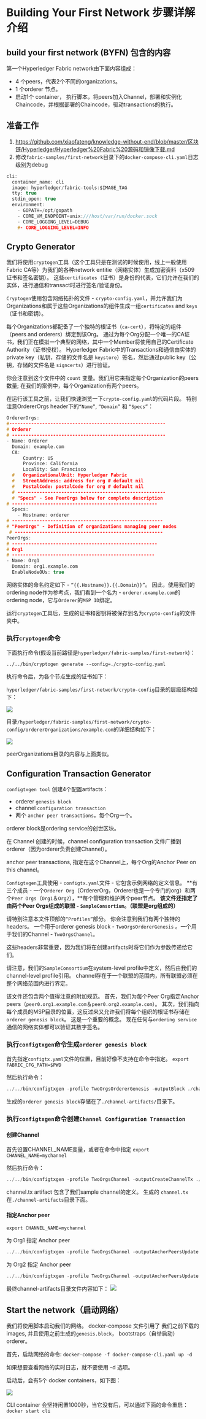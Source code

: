 # Building Your First Network 步骤详解介绍

## build your first network (BYFN) 包含的内容

第一个Hyperledger Fabric network由下面内容组成：

*  4 个peers，代表2个不同的organizations。
*  1 个orderer 节点。
*  启动1个 container， 执行脚本，将peers加入Channel，部署和实例化Chaincode，并根据部署的Chaincode，驱动transactions的执行。

## 准备工作
1. https://github.com/xiaofateng/knowledge-without-end/blob/master/区块链/Hyperledger/Hyperledger%20Fabric%20源码和镜像下载.md
2. 修改`fabric-samples/first-network`目录下的`docker-compose-cli.yaml`日志级别为debug

```c
cli:
  container_name: cli
  image: hyperledger/fabric-tools:$IMAGE_TAG
  tty: true
  stdin_open: true
  environment:
    - GOPATH=/opt/gopath
    - CORE_VM_ENDPOINT=unix:///host/var/run/docker.sock
    - CORE_LOGGING_LEVEL=DEBUG
    #- CORE_LOGGING_LEVEL=INFO
```

## Crypto Generator

我们将使用`cryptogen`工具（这个工具只是在测试的时候使用，线上一般使用Fabric CA等）为我们的各种network entitie（网络实体）生成加密资料（x509证书和签名密钥）。 这些`certificates`（证书）是身份的代表，它们允许在我们的实体，进行通信和transact时进行签名/验证身份。

`Cryptogen`使用包含网络拓扑的文件 - `crypto-config.yaml`，并允许我们为Organizations和属于这些Organizations的组件生成一组`certificates` and `keys`（证书和密钥）。

每个Organizations都配备了一个独特的根证书（`ca-cert`），将特定的组件（peers and orderers）绑定到该Org。 通过为每个Org分配一个唯一的CA证书，我们正在模拟一个典型的网络，其中一个Member将使用自己的Certificate Authority（证书授权）。 Hyperledger Fabric中的Transactions和通信由实体的private key（私钥，存储的文件名是 `keystore`）签名，然后通过public key（公钥，存储的文件名是 `signcerts`）进行验证。

你会注意到这个文件中的 `count` 变量。我们用它来指定每个Organization的peers数量; 在我们的案例中，每个Organization有两个peers。

在运行该工具之前，让我们快速浏览一下`crypto-config.yaml`的代码片段。 特别注意OrdererOrgs header下的`“Name”`, `“Domain”` 和 `“Specs”`：

```c
OrdererOrgs:
#---------------------------------------------------------
# Orderer
# --------------------------------------------------------
- Name: Orderer
  Domain: example.com
  CA:
      Country: US
      Province: California
      Locality: San Francisco
  #   OrganizationalUnit: Hyperledger Fabric
  #   StreetAddress: address for org # default nil
  #   PostalCode: postalCode for org # default nil
  # ------------------------------------------------------
  # "Specs" - See PeerOrgs below for complete description
# -----------------------------------------------------
  Specs:
    - Hostname: orderer
# -------------------------------------------------------
# "PeerOrgs" - Definition of organizations managing peer nodes
 # ------------------------------------------------------
PeerOrgs:
# -----------------------------------------------------
# Org1
# ----------------------------------------------------
- Name: Org1
  Domain: org1.example.com
  EnableNodeOUs: true
```

网络实体的命名约定如下 -  `“{{.Hostname}}.{{.Domain}}”`。 因此，使用我们的ordering node作为参考点，我们看到一个名为 - `orderer.example.com`的ordering node，它与`Orderer`的`MSP ID`绑定。 

运行`cryptogen`工具后，生成的证书和密钥将被保存到名为`crypto-config`的文件夹中。

### 执行`cryptogen`命令

下面执行命令(假设当前路径是`hyperledger/fabric-samples/first-network`)：

`../../bin/cryptogen generate --config=./crypto-config.yaml`


执行命令后，为各个节点生成的证书如下：

`hyperledger/fabric-samples/first-network/crypto-config`目录的层级结构如下：

![](media/cryconfig01.png)


目录`/hyperledger/fabric-samples/first-network/crypto-config/ordererOrganizations/example.com`的详细结构如下：

![](media/crypto-config.png)

peerOrganizations目录的内容与上面类似。


## Configuration Transaction Generator
	
`configtxgen tool` 创建4个配置artifacts：

* orderer `genesis block`
* channel `configuration transaction`
* 两个 `anchor peer transactions`，每个Org一个。

orderer block是ordering service的创世区块。

在 Channel 创建的时候，channel configuration transaction 文件广播到 orderer（因为orderer负责创建Channel）。

anchor peer transactions, 指定在这个Channel上，每个Org的Anchor Peer on this channel。

`Configtxgen`工具使用 - `configtx.yaml`文件 - 它包含示例网络的定义信息。 **有三个成员 - 一个`Orderer Org`（OrdererOrg，Orderer也是一个专门的org）和两个`Peer Orgs`（`Org1`＆`Org2`），**每个管理和维护两个peer节点。 **该文件还指定了由两个Peer Orgs组成的联盟 - `SampleConsortium`。（联盟是org组成的）**

 请特别注意本文件顶部的`“Profiles”`部分。 你会注意到我们有两个独特的headers。 一个用于orderer genesis block - `TwoOrgsOrdererGenesis` 。一个用于我们的Channel - `TwoOrgsChannel`。

这些headers非常重要，因为我们将在创建artifacts时将它们作为参数传递给它们。

请注意，我们的`SampleConsortium`在system-level profile中定义，然后由我们的channel-level profile引用。 channel存在于一个联盟的范围内，所有联盟必须在整个网络范围内进行界定。


该文件还包含两个值得注意的附加规范。 首先，我们为每个Peer Org指定Anchor peers（`peer0.org1.example.com`＆`peer0.org2.example.com`）。 其次，我们指向每个成员的MSP目录的位置，这反过来又允许我们将每个组织的根证书存储在`orderer genesis block`。 这是一个重要的概念。 现在任何与`ordering service`通信的网络实体都可以验证其数字签名。

### 执行`configtxgen`命令生成`orderer genesis block`

首先指定`configtx.yaml`文件的位置，目前好像不支持在命令中指定。
`export FABRIC_CFG_PATH=$PWD`

然后执行命令：

```c
../../bin/configtxgen -profile TwoOrgsOrdererGenesis -outputBlock ./channel-artifacts/genesis.block
```

生成的`orderer genesis block`存储在了`./channel-artifacts/`目录下。

### 执行`configtxgen`命令创建`Channel Configuration Transaction`

#### 创建Channel

首先设置CHANNEL_NAME变量，或者在命令中指定
`export CHANNEL_NAME=mychannel`

然后执行命令：

```c
../../bin/configtxgen -profile TwoOrgsChannel -outputCreateChannelTx ./channel-artifacts/channel.tx -channelID $CHANNEL_NAME
```

channel.tx artifact 包含了我们sample channel的定义。
生成的 `channel.tx` 在`./channel-artifacts`目录下面。

#### 指定Anchor peer

`export CHANNEL_NAME=mychannel`

为 Org1 指定 Anchor peer

```c
../../bin/configtxgen -profile TwoOrgsChannel -outputAnchorPeersUpdate ./channel-artifacts/Org1MSPanchors.tx -channelID $CHANNEL_NAME -asOrg Org1MSP
```

为 Org2 指定 Anchor peer

```c
../../bin/configtxgen -profile TwoOrgsChannel -outputAnchorPeersUpdate ./channel-artifacts/Org2MSPanchors.tx -channelID $CHANNEL_NAME -asOrg Org2MSP
```

最终channel-artifacts目录文件内容如下：
![](media/channelArtifacts.jpg)

## Start the network（启动网络）

我们将使用脚本启动我们的网络。
docker-compose 文件引用了 我们之前下载的images,
并且使用之前生成的`genesis.block`， bootstraps（自举启动）orderer。

首先，启动网络的命令:
`docker-compose -f docker-compose-cli.yaml up -d`

如果想要查看网络的实时日志，就不要使用 -d 选项。

启动后，会有5个 docker containers，如下图：

![](media/dockerContainers.jpg)

CLI container 会坚持闲置1000秒，当它没有后，可以通过下面的命令重启：
`docker start cli`













